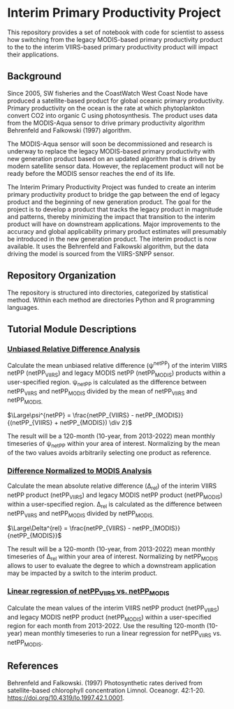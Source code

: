 # Interim Primary Productivity Project
This repository provides a set of notebook with code for scientist to assess how switching from the legacy MODIS-based primary productivity product to the to the interim VIIRS-based primary productivity product will impact their applications. 
## Background
Since 2005, SW fisheries and the CoastWatch West Coast Node have produced a satellite-based product for global oceanic primary productivity. Primary productivity on the ocean is the rate at which phytoplankton convert CO2 into organic C using photosynthesis. The product uses data from the MODIS-Aqua sensor to drive primary productivity algorithm Behrenfeld and Falkowski  (1997) algorithm.

The MODIS-Aqua sensor will soon be decommissioned and research is underway to replace the legacy MODIS-based primary productivity with new generation product based on an updated algorithm that is driven by modern satellite sensor data. However, the replacement product will not be ready before the MODIS sensor reaches the end of its life. 

The Interim Primary Productivity Project was funded to create an interim primary productivity product to bridge the gap between the end of legacy product and the beginning of new generation product. The goal for the project is to develop a product that tracks the legacy product in magnitude and patterns, thereby minimizing the impact that transition to the interim product will have on downstream applications. Major improvements to the accuracy and global applicability primary product estimates will presumably be introduced in the new generation product. The interim product is now available. It uses the Behrenfeld and Falkowski algorithm, but the data driving the model is sourced from the VIIRS-SNPP sensor.  

## Repository Organization

The repository is structured into directories, categorized by statistical method. Within each method are directories Python and R programming languages.

## Tutorial Module Descriptions

### [Unbiased Relative Difference Analysis](ERDDAP-basics)   
Calculate the mean unbiased relative difference (&psi;<sup>netPP</sup>) of the interim VIIRS netPP (netPP<sub>VIIRS</sub>) and legacy MODIS netPP (netPP<sub>MODIS</sub>) products within a user-specified region. &psi;<sub>netPP</sub> is calculated as the difference between netPP<sub>VIIRS</sub> and netPP<sub>MODIS</sub> divided by the mean of netPP<sub>VIIRS</sub> and netPP<sub>MODIS.  

$\Large\psi^{netPP} = \frac{netPP_{VIIRS} - netPP_{MODIS}}{(netPP_{VIIRS} + netPP_{MODIS}) \div 2}\$ 

The result will be a 120-month (10-year, from 2013-2022) mean monthly timeseries of &psi;<sub>netPP</sub> within your area of interest. Normalizing by the mean of the two values avoids arbitrarily selecting one product as reference. 

### [Difference Normalized to MODIS Analysis](difference_normalized_modis)   
Calculate the mean absolute relative difference (&Delta;<sub>rel</sub>) of the interim VIIRS netPP product (netPP<sub>VIIRS</sub>) and legacy MODIS netPP product (netPP<sub>MODIS</sub>) within a user-specified region. &Delta;<sub>rel</sub> is calculated as the difference between netPP<sub>VIIRS</sub> and netPP<sub>MODIS</sub> divided by netPP<sub>MODIS. 

$\Large\Delta^{rel} = \frac{netPP_{VIIRS} - netPP_{MODIS}}{netPP_{MODIS}}\$  

The result will be a 120-month (10-year, from 2013-2022) mean monthly timeseries of &Delta;<sub>rel</sub> within your area of interest. Normalizing by netPP<sub>MODIS</sub> allows to user to evaluate the degree to which a downstream application may be impacted by a switch to the interim product.

### [Linear regression of netPP<sub>VIIRS</sub> vs. netPP<sub>MODIS</sub>](Tutorial1-basics)  
Calculate the mean values of the interim VIIRS netPP product (netPP<sub>VIIRS</sub>) and legacy MODIS netPP product (netPP<sub>MODIS</sub>) within a user-specified region for each month from 2013-2022. Use the resulting 120-month (10-year) mean monthly timeseries to run a linear regression for netPP<sub>VIIRS</sub> vs. netPP<sub>MODIS</sub>.  

## References  
Behrenfeld and Falkowski. (1997) Photosynthetic rates derived from satellite-based chlorophyll concentration Limnol. Oceanogr. 42:1-20. https://doi.org/10.4319/lo.1997.42.1.0001.

